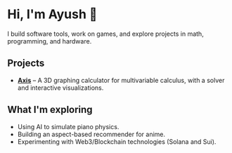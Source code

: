 # Hi, I'm Ayush 👋

I build software tools, work on games, and explore projects in math, programming, and hardware.  

## Projects
- **[Axis](https://github.com/athaapa/axis)** – A 3D graphing calculator for multivariable calculus, with a solver and interactive visualizations.  

## What I'm exploring
- Using AI to simulate piano physics.  
- Building an aspect-based recommender for anime.  
- Experimenting with Web3/Blockchain technologies (Solana and Sui).

